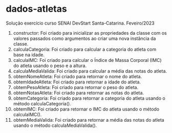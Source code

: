 # dados-atletas
Solução exercício curso SENAI DevStart Santa-Catarina. Feveiro/2023

1. constructor: Foi criado para inicializar as propriedades da classe com os valores passados como argumentos ao criar uma nova instância da classe.
2. calculaCategoria: Foi criado para calcular a categoria do atleta com base na idade.
3. calculaIMC: Foi criado para calcular o Índice de Massa Corporal (IMC) do atleta usando o peso e a altura.
4. calculaMediaValida: Foi criado para calcular a média das notas do atleta.
5. obtemNomeAtleta: Foi criado para retornar o nome do atleta.
6. obtemIdadeAtleta: Foi criado para retornar a idade do atleta.
7. obtemPesoAtleta: Foi criado para retornar o peso do atleta.
8. obtemNotasAtleta: Foi criado para retornar as notas do atleta.
9. obtemCategoria: Foi criado para retornar a categoria do atleta usando o método calculaCategoria().
10. obtemIMC: Foi criado para retornar o IMC do atleta usando o método calculaIMC().
11. obtemMediaValida: Foi criado para retornar a média das notas do atleta usando o método calculaMediaValida().
